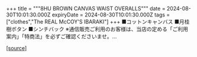 +++
title = """8HU BROWN CANVAS WAIST OVERALLS"""
date = 2024-08-30T10:01:30.000Z
expiryDate = 2024-08-30T10:01:30.000Z
tags = ["clothes","The REAL McCOY'S IBARAKI"]
+++
■コットンキャンバス ■月桂樹ボタン ■シンチバック ※通信販売ご利用のお客様は、当店の定める「ご利用案内」「特商法」を必ずご確認くださいませ。...

[[source]](https://the-realmccoys.ocnk.net/product/509)
